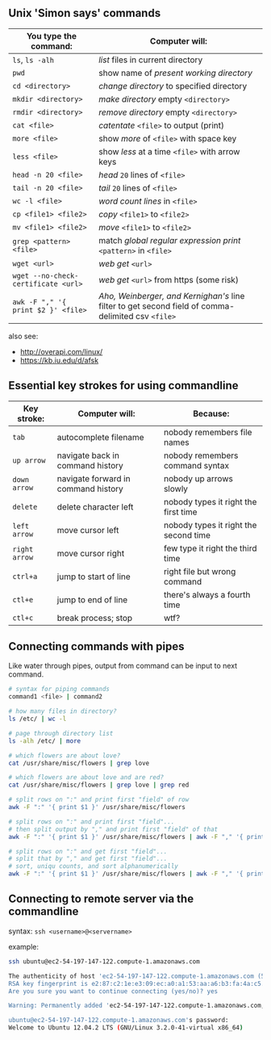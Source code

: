 ## Unix 'Simon says' commands

You type the command: | Computer will:
------------------------------|------
`ls`, `ls -alh` | _list_ files in current directory 
`pwd` | show name of _present working directory_
`cd <directory>` | _change directory_ to specified directory
`mkdir <directory>` | _make directory_ empty `<directory>`
`rmdir <directory>` | _remove directory_ empty `<directory>`
`cat <file>` | _catentate_ `<file>` to output (print)
`more <file>` | show _more_ of `<file>` with space key
`less <file>` | show _less_ at a time `<file>` with arrow keys
`head -n 20 <file>` | _head_ `20` lines of `<file>`
`tail -n 20 <file>` | _tail_ `20` lines of `<file>`
`wc -l <file>` | _word count lines_ in `<file>`
`cp <file1> <file2>` | _copy_ `<file1>` to `<file2>`
`mv <file1> <file2>` | _move_ `<file1>` to `<file2>`
`grep <pattern> <file>` | match _global regular expression print_ `<pattern>` in `<file>`
`wget <url>` | _web get_ `<url>`
`wget --no-check-certificate <url>` | _web get_ `<url>` from https (some risk)
`awk -F "," '{ print $2 }' <file>` | _Aho, Weinberger, and Kernighan's_ line filter to get second field of comma-delimited csv `<file>`

also see: 
- http://overapi.com/linux/
- https://kb.iu.edu/d/afsk

## Essential key strokes for using commandline

Key stroke: | Computer will:   | Because:
------------|------------------|----------
`tab`     | autocomplete filename | nobody remembers file names
`up arrow`  | navigate back in command history | nobody remembers command syntax
`down arrow` | navigate forward in command history | nobody up arrows slowly
`delete`      | delete character left | nobody types it right the first time
`left arrow`  | move cursor left | nobody types it right the second time
`right arrow` | move cursor right | few type it right the third time
`ctrl+a`  | jump to start of line | right file but wrong command
`ctl+e`   | jump to end of line | there's always a fourth time
`ctl+c`   | break process; stop | wtf? 

## Connecting commands with pipes
Like water through pipes, output from command can be input to next command.

```bash
# syntax for piping commands
command1 <file> | command2

# how many files in directory?
ls /etc/ | wc -l

# page through directory list
ls -alh /etc/ | more

# which flowers are about love?
cat /usr/share/misc/flowers | grep love

# which flowers are about love and are red?
cat /usr/share/misc/flowers | grep love | grep red

# split rows on ":" and print first "field" of row
awk -F ":" '{ print $1 }' /usr/share/misc/flowers 

# split rows on ":" and print first "field"...
# then split output by "," and print first "field" of that
awk -F ":" '{ print $1 }' /usr/share/misc/flowers | awk -F "," '{ print $1 }'

# split rows on ":" and get first "field"...
# split that by "," and get first "field"...
# sort, uniqu counts, and sort alphanumerically
awk -F ":" '{ print $1 }' /usr/share/misc/flowers | awk -F "," '{ print $1 }' | sort | uniq -c | sort -n

```

## Connecting to remote server via the commandline
syntax: `ssh <username>@<servername>`

example: 
```bash
ssh ubuntu@ec2-54-197-147-122.compute-1.amazonaws.com

The authenticity of host 'ec2-54-197-147-122.compute-1.amazonaws.com (54.197.147.122)' can't be established.
RSA key fingerprint is e2:87:c2:1e:e3:09:ec:a0:a1:53:aa:a6:b3:fa:4a:c5.
Are you sure you want to continue connecting (yes/no)? yes

Warning: Permanently added 'ec2-54-197-147-122.compute-1.amazonaws.com,54.197.147.122' (RSA) to the list of known hosts.

ubuntu@ec2-54-197-147-122.compute-1.amazonaws.com's password:
Welcome to Ubuntu 12.04.2 LTS (GNU/Linux 3.2.0-41-virtual x86_64)
```
